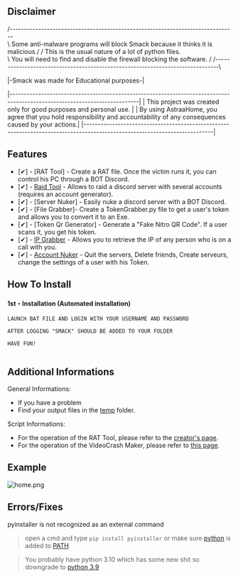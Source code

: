 ## Disclaimer

/-------------------------------------------------------------------------------\
\ Some anti-malware programs will block Smack because it thinks it is malicious./
/ This is the usual nature of a lot of python files.                            \
\ You will need to find and disable the firewall blocking the software.         /
/-------------------------------------------------------------------------------\

|-Smack was made for Educational purposes-|

|---------------------------------------------------------------------------------------------------------------------------|
| This project was created only for good purposes and personal use.                                                         |
| By using AstraaHome, you agree that you hold responsibility and accountability of any consequences caused by your actions.|
|---------------------------------------------------------------------------------------------------------------------------|

## Features

- [✔] - [RAT Tool] - Create a RAT file. Once the victim runs it, you can control his PC through a BOT Discord.
- [✔] - [Raid Tool]() - Allows to raid a discord server with several accounts (requires an account generator).
- [✔] - [Server Nuker] - Easily nuke a discord server with a BOT Discord.
- [✔] - [File Grabber]- Create a TokenGrabber.py file to get a user's token and allows you to convert it to an Exe.
- [✔] - [Token Qr Generator] - Generate a "Fake Nitro QR Code". If a user scans it, you get his token.
- [✔] - [IP Grabber]() - Allows you to retrieve the IP of any person who is on a call with you.
- [✔] - [Account Nuker]() - Quit the servers, Delete friends, Create serveurs, change the settings of a user with his Token.


## How To Install

#### 1st・Installation (Automated installation)
```
LAUNCH BAT FILE AND LOGIN WITH YOUR USERNAME AND PASSWORD

AFTER LOGGING "SMACK" SHOULD BE ADDED TO YOUR FOLDER

HAVE FUN!


```

## Additional Informations
General Informations:
- If you have a problem
- Find your output files in the  [temp](/temp) folder.


Script Informations:
- For the operation of the RAT Tool, please refer to the [creator's page](https://github.com/moom825/Discord-RAT).
- For the operation of the VideoCrash Maker, please refer to [this page](https://github.com/AstraaDev/Discord-VideoCrashMaker).

## Example
![home.png](https://cdn.discordapp.com/attachments/945120882513301545/945162573387554856/unknown.png)

## Errors/Fixes

pyinstaller is not recognized as an external command
> open a cmd and type `pip install pyinstaller` or make sure [python](https://www.python.org/downloads/) is added to [PATH](https://datatofish.com/add-python-to-windows-path/)

> You probably have python 3.10 which has some new shit so downgrade to [python 3.9](https://www.python.org/downloads/release/python-397/)
